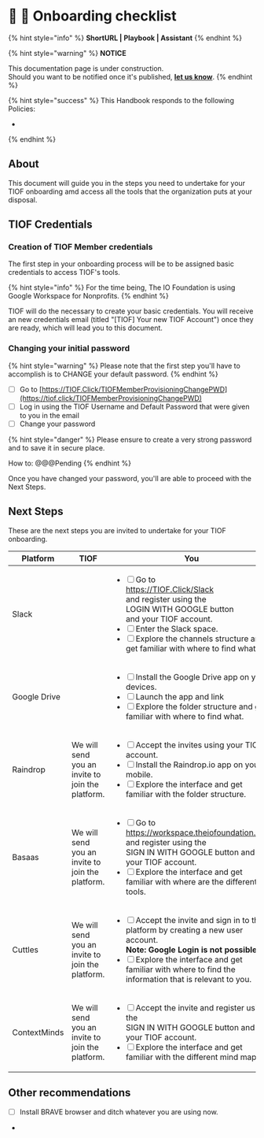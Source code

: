 # 📓 🚧 Onboarding checklist

{% hint style="info" %}
**ShortURL | Playbook | Assistant**
{% endhint %}

{% hint style="warning" %}
**NOTICE**

This documentation page is under construction.\
Should you want to be notified once it's published, [**let us know**](https://tiof.click/TIOFTarianUpdatesService).
{% endhint %}

{% hint style="success" %}
This Handbook responds to the following Policies:

*
{% endhint %}

## About

This document will guide you in the steps you need to undertake for your TIOF onboarding amd access all the tools that the organization puts at your disposal.

## TIOF Credentials

### Creation of TIOF Member credentials

The first step in your onboarding process will be to be assigned basic credentials to access TIOF's tools.

{% hint style="info" %}
For the time being, The IO Foundation is using Google Workspace for Nonprofits.
{% endhint %}

TIOF will do the necessary to create your basic credentials. You will receive an new credentials email (titled "\[TIOF] Your new TIOF Account") once they are ready, which will lead you to this document.

### Changing your initial password

{% hint style="warning" %}
Please note that the first step you'll have to accomplish is to CHANGE your default password.
{% endhint %}

* [ ] Go to [https://TIOF.Click/TIOFMemberProvisioningChangePWD](https://tiof.click/TIOFMemberProvisioningChangePWD)
* [ ] Log in using the TIOF Username and Default Password that were given to you in the email
* [ ] Change your password

{% hint style="danger" %}
Please ensure to create a very strong password and to save it in secure place.

How to: @@@Pending
{% endhint %}

Once you have changed your password, you'll are able to proceed with the Next Steps.

## Next Steps

These are the next steps you are invited to undertake for your TIOF onboarding.

| Platform     | TIOF                                             | You                                                                                                                                                                                                                                                                                                                                                                                         |
| ------------ | ------------------------------------------------ | ------------------------------------------------------------------------------------------------------------------------------------------------------------------------------------------------------------------------------------------------------------------------------------------------------------------------------------------------------------------------------------------- |
| Slack        |                                                  | <ul class="contains-task-list"><li><input type="checkbox">Go to<br><a href="https://tiof.click/Slack">https://TIOF.Click/Slack</a><br>and register using the <br>LOGIN WITH GOOGLE button<br>and your TIOF account.</li><li><input type="checkbox">Enter the Slack space.</li><li><input type="checkbox">Explore the channels structure and get familiar with where to find what.</li></ul> |
| Google Drive |                                                  | <ul class="contains-task-list"><li><input type="checkbox">Install the Google Drive app on your devices.</li><li><input type="checkbox">Launch the app and link </li><li><input type="checkbox">Explore the folder structure and get familiar with where to find what.</li></ul>                                                                                                             |
| Raindrop     | We will send you an invite to join the platform. | <ul class="contains-task-list"><li><input type="checkbox">Accept the invites using your TIOF account.</li><li><input type="checkbox">Install the Raindrop.io app on your mobile.</li><li><input type="checkbox">Explore the interface and get familiar with the folder structure. </li></ul>                                                                                                |
| Basaas       | We will send you an invite to join the platform. | <ul class="contains-task-list"><li><input type="checkbox">Go to<br><a href="https://workspace.theiofoundation.org/">https://workspace.theiofoundation.org/</a><br>and register using the <br>SIGN IN WITH GOOGLE button and your TIOF account.</li><li><input type="checkbox">Explore the interface and get familiar with where are the different tools.</li></ul>                          |
| Cuttles      | We will send you an invite to join the platform. | <ul class="contains-task-list"><li><input type="checkbox">Accept the invite and sign in to the platform by creating a new user account.<br><strong>Note: Google Login is not possible</strong></li><li><input type="checkbox">Explore the interface and get familiar with where to find the information that is relevant to you.</li></ul>                                                  |
| ContextMinds | We will send you an invite to join the platform. | <ul class="contains-task-list"><li><input type="checkbox">Accept the invite and register using the <br>SIGN IN WITH GOOGLE button and your TIOF account.</li><li><input type="checkbox">Explore the interface and get familiar with the different mind maps.</li></ul>                                                                                                                      |



## Other recommendations

* [ ] Install BRAVE browser and ditch whatever you are using now.
*

